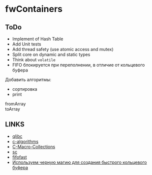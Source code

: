 # fwContainers

## ToDo

- Implement of Hash Table
- Add Unit tests
- Add thread safety (use atomic access and mutex)
- Split core on dynamic and static types
- Think about `volatile`
- FIFO блокируется при переполнении, в отличие от кольцевого буфера


Добавить алгоритмы:

- сортировка
- print

fromArray   
toArray

## LINKS

- [qlibc](https://github.com/wolkykim/qlibc)
- [c-algorithms](https://github.com/fragglet/c-algorithms/tree/master/src)
- [C-Macro-Collections](https://github.com/LeoVen/C-Macro-Collections)
- [sc](https://github.com/tezc/sc)
- [fifofast](https://github.com/nqtronix/fifofast)
- [Используем черную магию для создания быстрого кольцевого буфера](https://habr.com/ru/company/otus/blog/557310/)